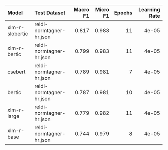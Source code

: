 | Model           | Test Dataset             |   Macro F1 |   Micro F1 |   Epochs |   Learning Rate |
|:----------------|:-------------------------|-----------:|-----------:|---------:|----------------:|
| xlm-r-slobertic | reldi-normtagner-hr.json |      0.817 |      0.983 |       11 |           4e-05 |
| xlm-r-bertic    | reldi-normtagner-hr.json |      0.799 |      0.983 |       11 |           4e-05 |
| csebert         | reldi-normtagner-hr.json |      0.789 |      0.981 |        7 |           4e-05 |
| bertic          | reldi-normtagner-hr.json |      0.787 |      0.981 |       10 |           4e-05 |
| xlm-r-large     | reldi-normtagner-hr.json |      0.779 |      0.982 |       11 |           4e-05 |
| xlm-r-base      | reldi-normtagner-hr.json |      0.744 |      0.979 |        8 |           4e-05 |